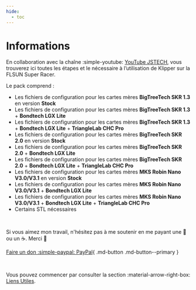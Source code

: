```yaml
---
hide:
  - toc
---
```


# Informations

En collaboration avec la chaîne :simple-youtube: <a href="https://www.youtube.com/@Jstech3d" target="_blank">YouTube JSTECH</a>, vous trouverez ici toutes les étapes et le nécessaire à l’utilisation de Klipper sur la FLSUN Super Racer.

Le pack comprend :

- Les fichiers de configuration pour les cartes mères **BigTreeTech SKR 1.3** en version **Stock**
- Les fichiers de configuration pour les cartes mères **BigTreeTech SKR 1.3** + **Bondtech LGX Lite**
- Les fichiers de configuration pour les cartes mères **BigTreeTech SKR 1.3** + **Bondtech LGX Lite** + **TriangleLab CHC Pro**
- Les fichiers de configuration pour les cartes mères **BigTreeTech SKR 2.0** en version **Stock**
- Les fichiers de configuration pour les cartes mères **BigTreeTech SKR 2.0** + **Bondtech LGX Lite**
- Les fichiers de configuration pour les cartes mères **BigTreeTech SKR 2.0** + **Bondtech LGX Lite** + **TriangleLab CHC Pro**
- Les fichiers de configuration pour les cartes mères **MKS Robin Nano V3.0/V3.1** en version **Stock**
- Les fichiers de configuration pour les cartes mères **MKS Robin Nano V3.0/V3.1** + **Bondtech LGX Lite**
- Les fichiers de configuration pour les cartes mères **MKS Robin Nano V3.0/V3.1** + **Bondtech LGX Lite** + **TriangleLab CHC Pro**
- Certains STL nécessaires


<br />

Si vous aimez mon travail, n'hésitez pas à me soutenir en me payant une 🍺 ou un ☕. Merci 🙂

[Faire un don :simple-paypal: PayPal](https://www.paypal.me/CyrilGuislain){ .md-button .md-button--primary }

<br />

Vous pouvez commencer par consulter la section :material-arrow-right-box: [Liens Utiles](liens-utiles.md).


